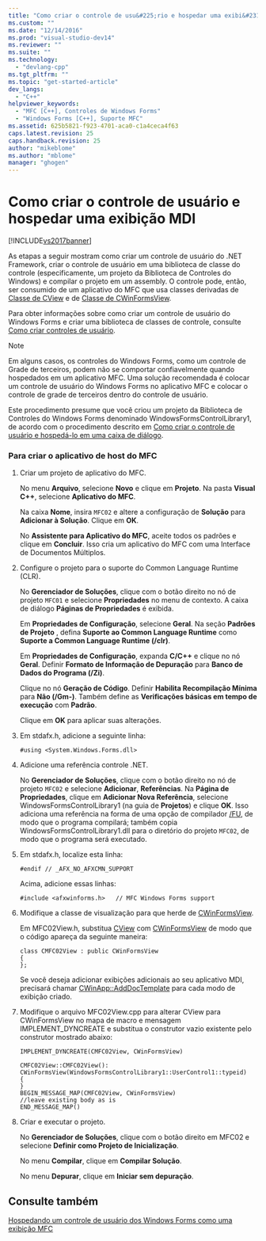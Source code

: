 ```yaml
---
title: "Como criar o controle de usu&#225;rio e hospedar uma exibi&#231;&#227;o MDI | Microsoft Docs"
ms.custom: ""
ms.date: "12/14/2016"
ms.prod: "visual-studio-dev14"
ms.reviewer: ""
ms.suite: ""
ms.technology: 
  - "devlang-cpp"
ms.tgt_pltfrm: ""
ms.topic: "get-started-article"
dev_langs: 
  - "C++"
helpviewer_keywords: 
  - "MFC [C++], Controles de Windows Forms"
  - "Windows Forms [C++], Suporte MFC"
ms.assetid: 625b5821-f923-4701-aca0-c1a4ceca4f63
caps.latest.revision: 25
caps.handback.revision: 25
author: "mikeblome"
ms.author: "mblome"
manager: "ghogen"
---
```

# Como criar o controle de usu&#225;rio e hospedar uma exibi&#231;&#227;o MDI
[!INCLUDE[vs2017banner](../assembler/inline/includes/vs2017banner.md)]

As etapas a seguir mostram como criar um controle de usuário do .NET Framework, criar o controle de usuário em uma biblioteca de classe do controle \(especificamente, um projeto da Biblioteca de Controles do Windows\) e compilar o projeto em um assembly.  O controle pode, então, ser consumido de um aplicativo do MFC que usa classes derivadas de [Classe de CView](../Topic/CView%20Class.md) e de [Classe de CWinFormsView](../mfc/reference/cwinformsview-class.md).  
  
 Para obter informações sobre como criar um controle de usuário do Windows Forms e criar uma biblioteca de classes de controle, consulte [Como criar controles de usuário](../Topic/How%20to:%20Author%20Composite%20Controls.md).  
  
> [!NOTE]
>  Em alguns casos, os controles do Windows Forms, como um controle de Grade de terceiros, podem não se comportar confiavelmente quando hospedados em um aplicativo MFC.  Uma solução recomendada é colocar um controle de usuário do Windows Forms no aplicativo MFC e colocar o controle de grade de terceiros dentro do controle de usuário.  
  
 Este procedimento presume que você criou um projeto da Biblioteca de Controles do Windows Forms denominado WindowsFormsControlLibrary1, de acordo com o procedimento descrito em [Como criar o controle de usuário e hospedá\-lo em uma caixa de diálogo](../dotnet/how-to-create-the-user-control-and-host-in-a-dialog-box.md).  
  
### Para criar o aplicativo de host do MFC  
  
1.  Criar um projeto de aplicativo do MFC.  
  
     No menu **Arquivo**, selecione **Novo** e clique em **Projeto**.  Na pasta **Visual C\+\+**, selecione **Aplicativo do MFC**.  
  
     Na caixa **Nome**, insira `MFC02` e altere a configuração de **Solução** para **Adicionar à Solução**.  Clique em **OK**.  
  
     No **Assistente para Aplicativo do MFC**, aceite todos os padrões e clique em **Concluir**.  Isso cria um aplicativo do MFC com uma Interface de Documentos Múltiplos.  
  
2.  Configure o projeto para o suporte do Common Language Runtime \(CLR\).  
  
     No **Gerenciador de Soluções**, clique com o botão direito no nó de projeto `MFC01` e selecione **Propriedades** no menu de contexto.  A caixa de diálogo **Páginas de Propriedades** é exibida.  
  
     Em **Propriedades de Configuração**, selecione **Geral**.  Na seção **Padrões de Projeto** , defina **Suporte ao Common Language Runtime** como **Suporte a Common Language Runtime \(\/clr\)**.  
  
     Em **Propriedades de Configuração**, expanda **C\/C\+\+** e clique no nó **Geral**.  Definir **Formato de Informação de Depuração** para **Banco de Dados do Programa \(\/Zi\)**.  
  
     Clique no nó **Geração de Código**.  Definir **Habilita Recompilação Mínima** para **Não \(\/Gm\-\)**.  Também define as **Verificações básicas em tempo de execução** com **Padrão**.  
  
     Clique em **OK** para aplicar suas alterações.  
  
3.  Em stdafx.h, adicione a seguinte linha:  
  
    ```  
    #using <System.Windows.Forms.dll>  
    ```  
  
4.  Adicione uma referência controle .NET.  
  
     No **Gerenciador de Soluções**, clique com o botão direito no nó de projeto `MFC02` e selecione **Adicionar**, **Referências**.  Na **Página de Propriedades**, clique em **Adicionar Nova Referência**, selecione WindowsFormsControlLibrary1 \(na guia de **Projetos**\) e clique **OK**.  Isso adiciona uma referência na forma de uma opção de compilador [\/FU](../build/reference/fu-name-forced-hash-using-file.md), de modo que o programa compilará; também copia WindowsFormsControlLibrary1.dll para o diretório do projeto `MFC02`, de modo que o programa será executado.  
  
5.  Em stdafx.h, localize esta linha:  
  
    ```  
    #endif // _AFX_NO_AFXCMN_SUPPORT   
    ```  
  
     Acima, adicione essas linhas:  
  
    ```  
    #include <afxwinforms.h>   // MFC Windows Forms support  
    ```  
  
6.  Modifique a classe de visualização para que herde de [CWinFormsView](../mfc/reference/cwinformsview-class.md).  
  
     Em MFC02View.h, substitua [CView](../Topic/CView%20Class.md) com [CWinFormsView](../mfc/reference/cwinformsview-class.md) de modo que o código apareça da seguinte maneira:  
  
    ```  
    class CMFC02View : public CWinFormsView  
    {  
    };  
    ```  
  
     Se você deseja adicionar exibições adicionais ao seu aplicativo MDI, precisará chamar [CWinApp::AddDocTemplate](../Topic/CWinApp::AddDocTemplate.md) para cada modo de exibição criado.  
  
7.  Modifique o arquivo MFC02View.cpp para alterar CView para CWinFormsView no mapa de macro e mensagem IMPLEMENT\_DYNCREATE e substitua o construtor vazio existente pelo construtor mostrado abaixo:  
  
    ```  
    IMPLEMENT_DYNCREATE(CMFC02View, CWinFormsView)  
  
    CMFC02View::CMFC02View(): CWinFormsView(WindowsFormsControlLibrary1::UserControl1::typeid)   
    {  
    }  
    BEGIN_MESSAGE_MAP(CMFC02View, CWinFormsView)  
    //leave existing body as is  
    END_MESSAGE_MAP()  
    ```  
  
8.  Criar e executar o projeto.  
  
     No **Gerenciador de Soluções**, clique com o botão direito em MFC02 e selecione **Definir como Projeto de Inicialização**.  
  
     No menu **Compilar**, clique em **Compilar Solução**.  
  
     No menu **Depurar**, clique em **Iniciar sem depuração**.  
  
## Consulte também  
 [Hospedando um controle de usuário dos Windows Forms como uma exibição MFC](../dotnet/hosting-a-windows-forms-user-control-as-an-mfc-view.md)